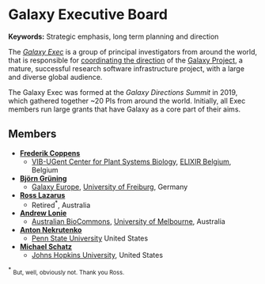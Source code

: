 # Galaxy Executive Board

**Keywords:** Strategic emphasis, long term planning and direction

The *[Galaxy Exec](/community/exec/)* is a group of principal investigators from around the world, that is responsible for [coordinating the direction](/community/governance/) of the [Galaxy Project](/), a mature, successful research software infrastructure project, with a large and diverse global audience.

The Galaxy Exec was formed at the _Galaxy Directions Summit_ in 2019, which gathered together ~20 PIs from around the world. Initially, all Exec members run large grants that have Galaxy as a core part of their aims.

## Members

* **[Frederik Coppens](https://www.elixir-belgium.org/organisation/steeringgroup/frederik-coppens)**
    * [VIB-UGent Center for Plant Systems Biology](https://vib.be/vib-ugent-center-plant-systems-biology), [ELIXIR Belgium](https://www.elixir-belgium.org/), Belgium
* **[Björn Grüning](https://github.com/bgruening)**
    * [Galaxy Europe](https://galaxyproject.eu/), [University of Freiburg](https://uni-freiburg.de/en/), Germany
* **[Ross Lazarus](https://github.com/fubar2)**
    * Retired<sup>*</sup>, Australia
* **[Andrew Lonie](https://www.melbournebioinformatics.org.au/people/andrew-lonie/)**
    * [Australian BioCommons](https://www.biocommons.org.au/), [University of Melbourne](https://unimelb.edu.au/), Australia
* **[Anton Nekrutenko](https://www.huck.psu.edu/people/anton-nekrutenko)**
    * [Penn State University](https://psu.edu/) United States
* **[Michael Schatz](https://schatz-lab.org/)**
    * [Johns Hopkins University](https://jhu.edu/), United States

<sup>*</sup> <small>But, well, obviously not.  Thank you Ross.</small>
